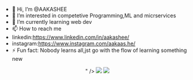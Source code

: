 - 👋 Hi, I’m @AAKASHEE
- 👀 I’m interested in competetive Programming,ML and micrservices
- 🌱 I’m currently learning  web dev 
- 📫 How to reach me
- linkedin:https://www.linkedin.com/in/aakashee/
- instagram:https://www.instagram.com/aakaas.he/
- ⚡ Fun fact: Nobody learns all,jst go with the flow of learning something new

<!---
AAKASHEE/AAKASHEE is a ✨ special ✨ repository because its `README.md` (this file) appears on your GitHub profile.
You can click the Preview link to take a look at your changes.
--->
<p align="center"
    <<img src="https://skillicons.dev/icons?i=,html5,css3,js,ts,nextjs,react,go,mongodb,postgres" />" />
    <img src="https://skillicons.dev/icons?i=git,github-actions,github" />
    <img src="https://skillicons.dev/icons?i=cpp,python,java" />
    </p>

